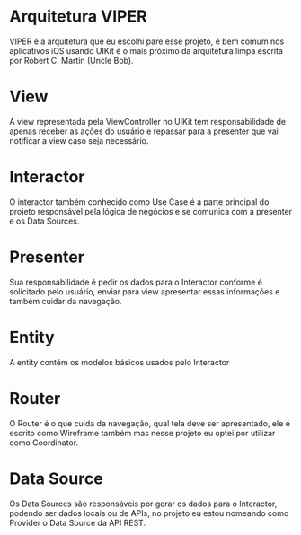 # Arquitetura VIPER

VIPER é a arquitetura que eu escolhi pare esse projeto, é bem comum nos aplicativos iOS usando UIKit é o mais próximo da arquitetura limpa escrita por Robert C. Martin (Uncle Bob).

# View

A view representada pela ViewController no UIKit tem responsabilidade de apenas receber as ações do usuário e repassar para a presenter que vai notificar a view caso seja necessário.

# Interactor

O interactor também conhecido como Use Case é a parte principal do projeto responsável pela lógica de negócios e se comunica com a presenter e os Data Sources.

# Presenter

Sua responsabilidade é pedir os dados para o Interactor conforme é solicitado pelo usuário, enviar para view apresentar essas informações e também cuidar da navegação.

# Entity

A entity contém os modelos básicos usados pelo Interactor

# Router

O Router é o que cuida da navegação, qual tela deve ser apresentado, ele é escrito como Wireframe também mas nesse projeto eu optei por utilizar como Coordinator.

# Data Source

Os Data Sources são responsáveis por gerar os dados para o Interactor, podendo ser dados locais ou de APIs, no projeto eu estou nomeando como Provider o Data Source da API REST.
